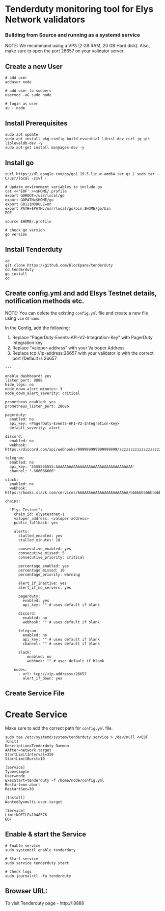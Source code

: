 # Tenderduty monitoring tool for Elys Network validators
### Building from Source and running as a systemd service

NOTE: We recommand using a VPS (2 GB RAM, 20 GB Hard disk). Also, make sure to open the port 26657 on your validator server.

## Create a new User

```
# add user
adduser node

# add user to sudoers
usermod -aG sudo node

# login as user
su - node
```

## Install Prerequisites

```
sudo apt update
sudo apt install pkg-config build-essential libssl-dev curl jq git libleveldb-dev -y
sudo apt-get install manpages-dev -y
```

## Install go
```
curl https://dl.google.com/go/go1.19.5.linux-amd64.tar.gz | sudo tar -C/usr/local -zxvf -

# Update environment variables to include go
cat <<'EOF' >>$HOME/.profile
export GOROOT=/usr/local/go
export GOPATH=$HOME/go
export GO111MODULE=on
export PATH=$PATH:/usr/local/go/bin:$HOME/go/bin
EOF

source $HOME/.profile

# check go version
go version
```

## Install Tenderduty

```
cd
git clone https://github.com/blockpane/tenderduty
cd tenderduty
go install
cd
```

## Create config.yml and add Elsys Testnet details, notification methods etc. 
NOTE: You can delete the existing ``config.yml`` file and create a new file using ``vim`` or ``nano``.

In the Config, add the following:
1. Replace "PagerDuty-Events-API-V2-Integration-Key" with PagerDuty Integration key
2. Replace "valoper-address" with your Valooper Address
3. Replace tcp://ip-address:26657 with your validator ip with the correct port (Default is 26657

```
---

enable_dashboard: yes
listen_port: 8888
hide_logs: no
node_down_alert_minutes: 3
node_down_alert_severity: critical

prometheus_enabled: yes
prometheus_listen_port: 28686

pagerduty:
  enabled: no
  api_key: <PagerDuty-Events-API-V2-Integration-Key>
  default_severity: alert

discord:
  enabled: no
  webhook: https://discord.com/api/webhooks/999999999999999999/zzzzzzzzzzzzzzzzzzzzzzzzzzzzzzzzzzzzzzzzzzzzzzzzzzzzzzzzzzzzzzzzzzzz

telegram:
  enabled: no
  api_key: '5555555555:AAAAAAAAAAAAAAAAAAAAAAAAAAAAAAAAAAA'
  channel: "-666666666"

slack:
  enabled: no
  webhook: https://hooks.slack.com/services/AAAAAAAAAAAAAAAAAAAAAAA/bbbbbbbbbbbbbbbbbbbbbbbb

chains:

  "Elys Testnet":
    chain_id: elystestnet-1
    valoper_address: <valoper-address>
    public_fallback: yes

    alerts:
      stalled_enabled: yes
      stalled_minutes: 10

      consecutive_enabled: yes
      consecutive_missed: 5
      consecutive_priority: critical

      percentage_enabled: yes
      percentage_missed: 10
      percentage_priority: warning

      alert_if_inactive: yes
      alert_if_no_servers: yes

      pagerduty:
        enabled: yes
        api_key: "" # uses default if blank

      discord:
        enabled: no
        webhook: "" # uses default if blank

      telegram:
        enabled: no
        api_key: "" # uses default if blank
        channel: "" # uses default if blank

      slack:
          enabled: no
          webhook: "" # uses default if blank

    nodes:
      - url: tcp://<ip-address>:26657
        alert_if_down: yes

```

## Create Service File

# Create Service
Make sure to add the correct path for ``config.yml`` file.
```
sudo tee /etc/systemd/system/tenderduty.service > /dev/null <<EOF
[Unit]
Description=Tenderduty Daemon
#After=network.target
StartLimitInterval=350
StartLimitBurst=10

[Service]
Type=simple
User=node
ExecStart=tenderduty -f /home/node/config.yml
Restart=on-abort
RestartSec=30

[Install]
WantedBy=multi-user.target

[Service]
LimitNOFILE=1048576
EOF
```

## Enable & start the Service

```
# Enable service
sudo systemctl enable tenderduty

# Start service
sudo service tenderduty start

# Check logs
sudo journalctl -fu tenderduty
```

## Browser URL:
To visit Tenderduty page -
http://<ip-address>:8888


